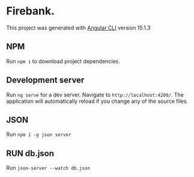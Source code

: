 # Firebank.

This project was generated with [Angular CLI](https://github.com/angular/angular-cli) version 15.1.3


## NPM

Run `npm i` to download project dependencies.

## Development server

Run `ng serve` for a dev server. Navigate to `http://localhost:4200/`. The application will automatically reload if you change any of the source files.

## JSON

Run `npm i -g json server`

## RUN db.json 

Run `json-server --watch db.json`
